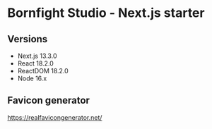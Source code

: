# Bornfight Studio - Next.js starter

## Versions

-   Next.js 13.3.0
-   React 18.2.0
-   ReactDOM 18.2.0
-   Node 16.x

## Favicon generator

https://realfavicongenerator.net/
